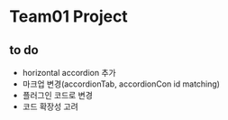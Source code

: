 Team01 Project
===========

## to do ##
- horizontal accordion 추가
- 마크업 변경(accordionTab, accordionCon id matching)
- 플러그인 코드로 변경
- 코드 확장성 고려
